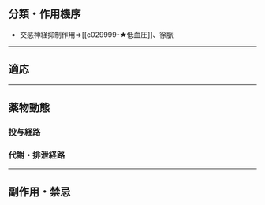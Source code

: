 ## 分類・作用機序
- 交感神経抑制作用⇒[[c029999-★低血圧]]、徐脈
---
## 適応
---
## 薬物動態
### 投与経路
### 代謝・排泄経路
---
## 副作用・禁忌

